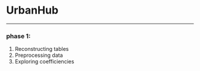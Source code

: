 # UrbanHub
_______________________________________
### phase 1:
1. Reconstructing tables
2. Preprocessing data
3. Exploring coefficiencies